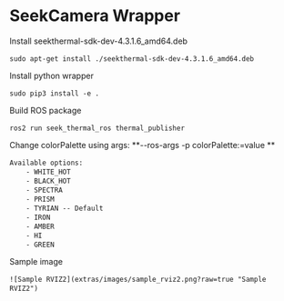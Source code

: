 # SeekCamera Wrapper

Install seekthermal-sdk-dev-4.3.1.6_amd64.deb

    sudo apt-get install ./seekthermal-sdk-dev-4.3.1.6_amd64.deb

Install python wrapper

    sudo pip3 install -e .

Build ROS package

    ros2 run seek_thermal_ros thermal_publisher

Change colorPalette using args: **--ros-args -p colorPalette:=value **

    Available options:
        - WHITE_HOT
        - BLACK_HOT
        - SPECTRA
        - PRISM
        - TYRIAN -- Default
        - IRON
        - AMBER
        - HI
        - GREEN

Sample image

    ![Sample RVIZ2](extras/images/sample_rviz2.png?raw=true "Sample RVIZ2")